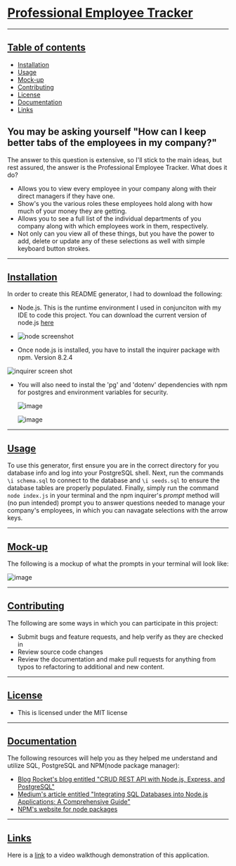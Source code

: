 # <ins>Professional Employee Tracker</ins>

---
## <ins>Table of contents</ins>
- [Installation](#Installation)
- [Usage](#Usage)
- [Mock-up](#Mock-up)
- [Contributing](#Contributing)
- [License](#License)
- [Documentation](#Documentation)
- [Links](#Links)

  
## You may be asking yourself "How can I keep better tabs of the employees in my company?" 

The answer to this question is extensive, so I'll stick to the main ideas, but rest assured, the answer is the Professional Employee Tracker. What does it do?
- Allows you to view every employee in your company along with their direct managers if they have one.
- Show's you the various roles these employees hold along with how much of your money they are getting.
- Allows you to see a full list of the individual departments of you company along with which employees work in them, respectively.
- Not only can you view all of these things, but you have the power to add, delete or update any of these selections as well with simple keyboard button strokes.

---

## <ins>Installation</ins> 
In order to create this README generator, I had to download the following:
- Node.js. This is the runtime environment I used in conjunciton with my IDE to code this project. You can download the current version of node.js [here](https://nodejs.org/en)
  
- ![node screenshot](https://github.com/user-attachments/assets/77cd0435-19f8-4444-8ed1-0f27b24bfc03)
- Once node.js is installed, you have to install the inquirer package with npm. Version 8.2.4
  
 ![inquirer screen shot](https://github.com/user-attachments/assets/b0e7af4d-ad04-4788-97c3-27d4eff9261d)

- You will also need to instal the 'pg' and 'dotenv' dependencies with npm for postgres and environment variables for security.

  ![image](https://github.com/user-attachments/assets/5db83798-5e00-43aa-9486-bb97dd332125)

  ![image](https://github.com/user-attachments/assets/547f831e-5692-4d81-88cb-37d1c69c90a4)



---
## <ins>Usage</ins>

To use this generator, first ensure you are in the correct directory for you database info and log into your PostgreSQL shell. Next, run the commands `\i schema.sql` to connect 
to the database and `\i seeds.sql` to ensure the database tables are properly populated. Finally, simply run the command `node index.js` in your terminal and the npm inquirer's *prompt* method will (no pun 
intended) prompt you to answer questions needed to manage your company's employees, in which you can navagate selections with the arrow keys.

---
## <ins>Mock-up</ins>

The following is a mockup of what the prompts in your terminal will look like:

![image](https://github.com/user-attachments/assets/2c71b7e2-44d8-4d9e-890e-da61b0d6c88a)

---
## <ins>Contributing</ins>
The following are some ways in which you can participate in this project:
- Submit bugs and feature requests, and help verify as they are checked in
- Review source code changes
- Review the documentation and make pull requests for anything from typos to refactoring to additional and new content.

---
## <ins>License</ins>
- This is licensed under the MIT license

---
## <ins>Documentation</ins>

The following resources will help you as they helped me understand and utilize SQL, PostgreSQL and NPM(node package manager):
- [Blog Rocket's blog entitled "CRUD REST API with Node.js, Express, and PostgreSQL"](https://blog.logrocket.com/crud-rest-api-node-js-express-postgresql/)
- [Medium's article entitled "Integrating SQL Databases into Node.js Applications: A Comprehensive Guide"](https://dvmhn07.medium.com/integrating-sql-databases-into-node-js-applications-a-comprehensive-guide-c6b0c0a84f91) 
- [NPM's website for node packages](https://www.npmjs.com)

---
## <ins>Links</ins>

Here is a [link]() to a video walkthough demonstration of this application.
